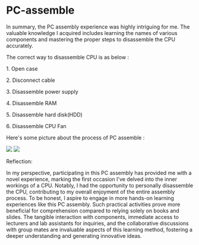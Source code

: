 # PC-assemble
<p>In summary, the PC assembly experience was highly intriguing for me. The valuable knowledge I acquired includes learning the names of various components and mastering the proper steps to disassemble the CPU accurately.
<p>The correct way to disassemble CPU is as below : <p/>
<p>1. Open case</p>
<p>2. Disconnect cable</p>
<p>3. Disassemble power supply</p>
<p>4. Disassemble RAM</p>
<p>5. Disassemble hard disk(HDD)</p>
<p>6. Disassemble CPU Fan</p>
<p>Here's some picture about the process of PC assemble : <p/>
<img src = "https://github.com/simyeeteng/PC-assemble/assets/148403179/47c51833-e45c-458a-b96d-2f00227ef6f2">
<img src ="https://github.com/simyeeteng/PC-assemble/assets/148403179/5e9fd4b2-fc92-4485-985c-2f4953538334" >
<p>Reflection:</p>
<p>In my perspective, participating in this PC assembly has provided me with a novel experience, marking the first occasion I've delved into the inner workings of a CPU. Notably, I had the opportunity to personally disassemble the CPU, contributing to my overall enjoyment of the entire assembly process. To be honest, I aspire to engage in more hands-on learning experiences like this PC assembly. Such practical activities prove more beneficial for comprehension compared to relying solely on books and slides. The tangible interaction with components, immediate access to lecturers and lab assistants for inquiries, and the collaborative discussions with group mates are invaluable aspects of this learning method, fostering a deeper understanding and generating innovative ideas. </p>
